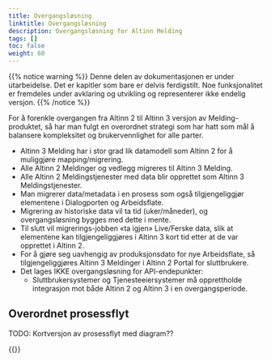 ```yaml
---
title: Overgangsløsning
linktitle: Overgangsløsning
description: Overgangsløsning for Altinn Melding
tags: []
toc: false
weight: 60
---
```


{{% notice warning  %}}
Denne delen av dokumentasjonen er under utarbeidelse.
Det er kapitler som bare er delvis ferdigstilt.
Noe funksjonalitet er fremdeles under avklaring og utvikling og representerer ikke endelig versjon.
{{% /notice %}}

For å forenkle overgangen fra Altinn 2 til Altinn 3 versjon av Melding-produktet, så har man fulgt en overordnet strategi som har hatt som mål å balansere kompleksitet og brukervennlighet for alle parter.

- Altinn 3 Melding har i stor grad lik datamodell som Altinn 2 for å muliggjøre mapping/migrering.
- Alle Altinn 2 Meldinger og vedlegg migreres til Altinn 3 Melding.
- Alle Altinn 2 Meldingstjenester med data blir opprettet som Altinn 3 Meldingstjenester.
- Man migrerer data/metadata i en prosess som også tilgjengeliggjør elementene i Dialogporten og Arbeidsflate.
- Migrering av historiske data vil ta tid (uker/måneder), og overgangsløsning bygges med dette i mente.
- Til slutt vil migrerings-jobben «ta igjen» Live/Ferske data, slik at elementene kan tilgjengeliggjøres i Altinn 3 kort tid etter at de var opprettet i Altinn 2.
- For å gjøre seg uavhengig av produksjonsdato for nye Arbeidsflate, så tilgjengeliggjøres Altinn 3 Meldinger i Altinn 2 Portal for sluttbrukere.
- Det lages IKKE overgangsløsning for API-endepunkter:
  - Sluttbrukersystemer og Tjenesteeiersystemer må opprettholde integrasjon mot både Altinn 2 og Altinn 3 i en overgangsperiode.

## Overordnet prosessflyt

TODO: Kortversjon av prosessflyt med diagram??

{{<children />}}
